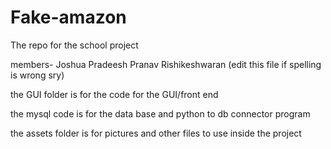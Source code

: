 # Fake-amazon
The repo for the school project

members-
Joshua
Pradeesh
Pranav
Rishikeshwaran (edit this file if spelling is wrong sry)

the GUI folder is for the code for the GUI/front end

the mysql code is for the data base and python to db connector program

the assets folder is for pictures and other files to use inside the project
